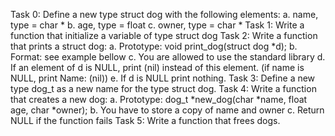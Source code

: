 Task 0: Define a new type struct dog with the following elements:
	a. name, type = char *
	b. age, type = float
	c. owner, type = char *
Task 1: Write a function that initialize a variable of type struct dog
Task 2: Write a function that prints a struct dog:
	a. Prototype: void print_dog(struct dog *d);
	b. Format: see example bellow
	c. You are allowed to use the standard library
	d. If an element of d is NULL, print (nil) instead of this element. (if name is NULL, print Name: (nil))
	e. If d is NULL print nothing.
Task 3: Define a new type dog_t as a new name for the type struct dog.
Task 4: Write a function that creates a new dog:
	a. Prototype: dog_t *new_dog(char *name, float age, char *owner);
	b. You have to store a copy of name and owner
	c. Return NULL if the function fails
Task 5: Write a function that frees dogs.
